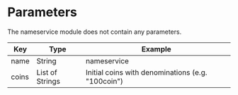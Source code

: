 <!--
order: 4
-->

# Parameters

The nameservice module does not contain any parameters.

| Key         | Type          | Example                           |
|-------------|---------------|-----------------------------------|
| name | String| nameservice|
| coins | List of Strings|Initial coins with denominations (e.g. "100coin")|

